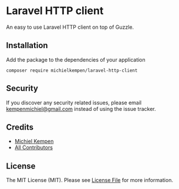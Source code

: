 # Laravel HTTP client

An easy to use Laravel HTTP client on top of Guzzle.

## Installation

Add the package to the dependencies of your application

```
composer require michielkempen/laravel-http-client
```

## Security

If you discover any security related issues, please email kempenmichiel@gmail.com instead of using the issue tracker.

## Credits

- [Michiel Kempen](https://github.com/michielkempen)
- [All Contributors](../../contributors)

## License

The MIT License (MIT). Please see [License File](LICENSE.md) for more information.
